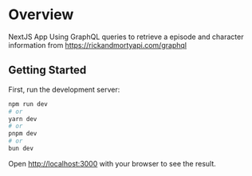 # Overview
NextJS App Using GraphQL queries to retrieve a episode and character information from https://rickandmortyapi.com/graphql

## Getting Started

First, run the development server:

```bash
npm run dev
# or
yarn dev
# or
pnpm dev
# or
bun dev
```

Open [http://localhost:3000](http://localhost:3000) with your browser to see the result.


